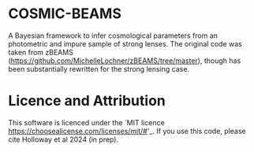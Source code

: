 # COSMIC-BEAMS

A Bayesian framework to infer cosmological parameters from an photometric and impure sample of strong lenses. 
The original code was taken from zBEAMS (https://github.com/MichelleLochner/zBEAMS/tree/master), though has been substantially rewritten for the strong lensing case.

# Licence and Attribution
This software is licenced under the `MIT licence <https://choosealicense.com/licenses/mit/#>'_. If you use this code, please cite Holloway et al 2024 (in prep).
